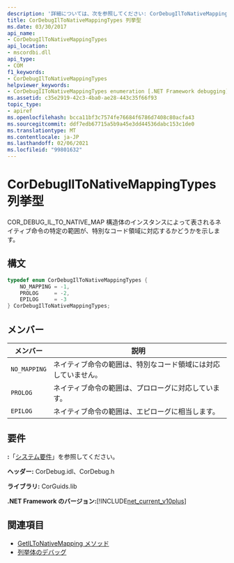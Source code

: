 ```yaml
---
description: '詳細については、次を参照してください: CorDebugIlToNativeMappingTypes 列挙型'
title: CorDebugIlToNativeMappingTypes 列挙型
ms.date: 03/30/2017
api_name:
- CorDebugIlToNativeMappingTypes
api_location:
- mscordbi.dll
api_type:
- COM
f1_keywords:
- CorDebugIlToNativeMappingTypes
helpviewer_keywords:
- CorDebugIIToNativeMappingTypes enumeration [.NET Framework debugging]
ms.assetid: c35e2919-42c3-4ba0-ae28-443c35f66f93
topic_type:
- apiref
ms.openlocfilehash: bcca11bf3c7574fe76684f6786d7408c80acfa43
ms.sourcegitcommit: ddf7edb67715a5b9a45e3dd44536dabc153c1de0
ms.translationtype: MT
ms.contentlocale: ja-JP
ms.lasthandoff: 02/06/2021
ms.locfileid: "99801632"
---
```

# <a name="cordebugiltonativemappingtypes-enumeration"></a>CorDebugIlToNativeMappingTypes 列挙型

COR_DEBUG_IL_TO_NATIVE_MAP 構造体のインスタンスによって表されるネイティブ命令の特定の範囲が、特別なコード領域に対応するかどうかを示します。  
  
## <a name="syntax"></a>構文  
  
```cpp  
typedef enum CorDebugIlToNativeMappingTypes {  
    NO_MAPPING = -1,  
    PROLOG     = -2,  
    EPILOG     = -3  
} CorDebugIlToNativeMappingTypes;  
```  
  
## <a name="members"></a>メンバー  
  
|メンバー|説明|  
|------------|-----------------|  
|`NO_MAPPING`|ネイティブ命令の範囲は、特別なコード領域には対応していません。|  
|`PROLOG`|ネイティブ命令の範囲は、プロローグに対応しています。|  
|`EPILOG`|ネイティブ命令の範囲は、エピローグに相当します。|  
  
## <a name="requirements"></a>要件  

 **:**「[システム要件](../../get-started/system-requirements.md)」を参照してください。  
  
 **ヘッダー:** CorDebug.idl、CorDebug.h  
  
 **ライブラリ:** CorGuids.lib  
  
 **.NET Framework のバージョン:**[!INCLUDE[net_current_v10plus](../../../../includes/net-current-v10plus-md.md)]  
  
## <a name="see-also"></a>関連項目

- [GetILToNativeMapping メソッド](icordebugcode-getiltonativemapping-method.md)
- [列挙体のデバッグ](debugging-enumerations.md)
